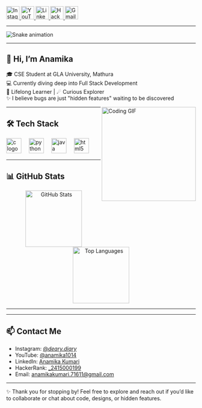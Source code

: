 <div align="left">
  <a href="https://www.instagram.com/_deary.diary_">
    <img src="https://img.shields.io/static/v1?message=Instagram&logo=instagram&label=&color=E4405F&logoColor=white&style=for-the-badge"
         height="35"
         alt="Instagram" />
  </a>
  <a href="https://youtube.com/@anamika1014?si=YT-QKlv5Zj41ZleM">
    <img src="https://img.shields.io/static/v1?message=YouTube&logo=youtube&label=&color=FF0000&logoColor=white&style=for-the-badge"
         height="35"
         alt="YouTube" />
  </a>
  <a href="https://www.linkedin.com/in/anamika-kumari-278730326/">
    <img src="https://img.shields.io/static/v1?message=LinkedIn&logo=linkedin&label=&color=0077B5&logoColor=white&style=for-the-badge"
         height="35"
         alt="LinkedIn" />
  </a>
  <a href="https://www.hackerrank.com/profile/_2415000199">
    <img src="https://img.shields.io/static/v1?message=HackerRank&logo=hackerrank&label=&color=2EC866&logoColor=white&style=for-the-badge"
         height="35"
         alt="HackerRank" />
  </a>
  <a href="mailto:anamikakumari.71611@gmail.com">
    <img src="https://img.shields.io/static/v1?message=Gmail&logo=gmail&label=&color=D14836&logoColor=white&style=for-the-badge"
         height="35"
         alt="Gmail" />
  </a>
</div>

---

<img src="https://raw.githubusercontent.com/learning-tech07/learning-tech07/output/snake.svg"
     alt="Snake animation" />

---

## 👋 Hi, I’m Anamika

🎓 CSE Student at GLA University, Mathura  
💻 Currently diving deep into Full Stack Development  
🐇 Lifelong Learner | ☄ Curious Explorer  
✨ I believe bugs are just "hidden features" waiting to be discovered  

<img align="right"
     height="250"
     src="https://i.imgflip.com/65efzo.gif"
     alt="Coding GIF" />

---

## 🛠️ Tech Stack

<div align="left">
  <img src="https://cdn.jsdelivr.net/gh/devicons/devicon/icons/c/c-original.svg" height="40" alt="c logo"  />
  <img width="12" />
  <img src="https://cdn.jsdelivr.net/gh/devicons/devicon/icons/python/python-original.svg" height="40" alt="python logo"  />
  <img width="12" />
  <img src="https://cdn.jsdelivr.net/gh/devicons/devicon/icons/java/java-original.svg" height="40" alt="java logo"  />
  <img width="12" />
  <img src="https://cdn.jsdelivr.net/gh/devicons/devicon/icons/html5/html5-original.svg" height="40" alt="html5 logo"  />
</div>

---

## 📊 GitHub Stats

<div align="center">
  <img src="https://github-readme-stats.vercel.app/api?username=learning-tech07&show_icons=true&include_all_commits=true&count_private=true&theme=dracula&hide_border=false"
       height="150"
       alt="GitHub Stats" />
  <img src="https://github-readme-stats.vercel.app/api/top-langs?username=learning-tech07&layout=compact&langs_count=5&theme=dracula&hide_border=false"
       height="150"
       alt="Top Languages" />
</div>

---


---

## 📫 Contact Me

- Instagram: [@_deary.diary_](https://www.instagram.com/_deary.diary_)  
- YouTube: [@anamika1014](https://youtube.com/@anamika1014?si=YT-QKlv5Zj41ZleM)  
- LinkedIn: [Anamika Kumari](https://www.linkedin.com/in/anamika-kumari-278730326/)  
- HackerRank: [_2415000199](https://www.hackerrank.com/profile/_2415000199)  
- Email: [anamikakumari.71611@gmail.com](mailto:anamikakumari.71611@gmail.com)

---

✨ Thank you for stopping by! Feel free to explore and reach out if you’d like to collaborate or chat about code, designs, or hidden features.  
